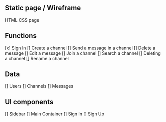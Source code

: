## Static page / Wireframe
HTML CSS page


## Functions
[x] Sign In
[] Create a channel
[] Send a message in a channel
[] Delete a message
[] Edit a message
[] Join a channel
[] Search a channel
[] Deleting a channel
[] Rename a channel

## Data
[] Users
[] Channels
[] Messages

## UI components
[] Sidebar
[] Main Container
[] Sign In
[] Sign Up

